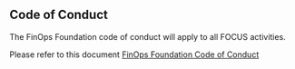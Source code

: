 Code of Conduct
---------------

The FinOps Foundation code of conduct will apply to all FOCUS activities. 

Please refer to this document [FinOps Foundation Code of Conduct](https://github.com/finopsfoundation/foundation/blob/main/code_of_conduct.md)
